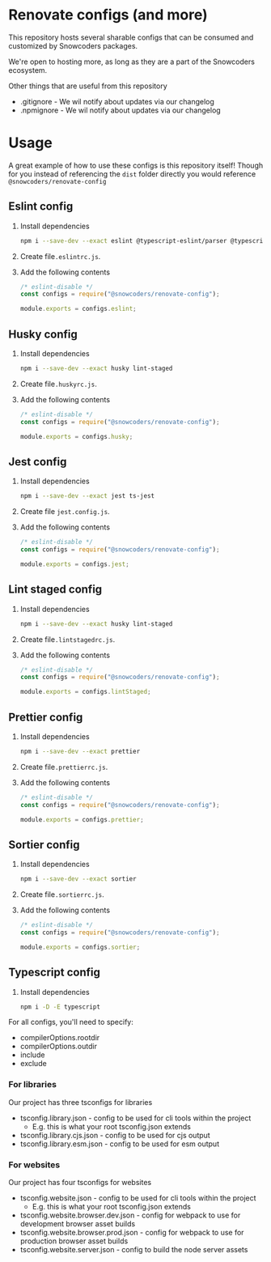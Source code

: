 # Renovate configs (and more)

This repository hosts several sharable configs that can be consumed and customized by Snowcoders packages.

We're open to hosting more, as long as they are a part of the Snowcoders ecosystem.

Other things that are useful from this repository

- .gitignore - We wil notify about updates via our changelog
- .npmignore - We wil notify about updates via our changelog

# Usage

A great example of how to use these configs is this repository itself! Though for you instead of referencing the `dist` folder directly you would reference `@snowcoders/renovate-config`

## Eslint config

1. Install dependencies

   ```bash
   npm i --save-dev --exact eslint @typescript-eslint/parser @typescript-eslint/eslint-plugin eslint-config-prettier eslint-plugin-prettier
   ```

1. Create file`.eslintrc.js`.
1. Add the following contents

   ```js
   /* eslint-disable */
   const configs = require("@snowcoders/renovate-config");

   module.exports = configs.eslint;
   ```

## Husky config

1. Install dependencies

   ```bash
   npm i --save-dev --exact husky lint-staged
   ```

1. Create file`.huskyrc.js`.
1. Add the following contents

   ```js
   /* eslint-disable */
   const configs = require("@snowcoders/renovate-config");

   module.exports = configs.husky;
   ```

## Jest config

1. Install dependencies

   ```bash
   npm i --save-dev --exact jest ts-jest
   ```

1. Create file `jest.config.js`.
1. Add the following contents

   ```js
   /* eslint-disable */
   const configs = require("@snowcoders/renovate-config");

   module.exports = configs.jest;
   ```

## Lint staged config

1. Install dependencies

   ```bash
   npm i --save-dev --exact husky lint-staged
   ```

1. Create file`.lintstagedrc.js`.
1. Add the following contents

   ```js
   /* eslint-disable */
   const configs = require("@snowcoders/renovate-config");

   module.exports = configs.lintStaged;
   ```

## Prettier config

1. Install dependencies

   ```bash
   npm i --save-dev --exact prettier
   ```

1. Create file`.prettierrc.js`.
1. Add the following contents

   ```js
   /* eslint-disable */
   const configs = require("@snowcoders/renovate-config");

   module.exports = configs.prettier;
   ```

## Sortier config

1. Install dependencies

   ```bash
   npm i --save-dev --exact sortier
   ```

1. Create file`.sortierrc.js`.
1. Add the following contents

   ```js
   /* eslint-disable */
   const configs = require("@snowcoders/renovate-config");

   module.exports = configs.sortier;
   ```

## Typescript config

1. Install dependencies

   ```bash
   npm i -D -E typescript
   ```

For all configs, you'll need to specify:

- compilerOptions.rootdir
- compilerOptions.outdir
- include
- exclude

### For libraries

Our project has three tsconfigs for libraries

- tsconfig.library.json - config to be used for cli tools within the project
  - E.g. this is what your root tsconfig.json extends
- tsconfig.library.cjs.json - config to be used for cjs output
- tsconfig.library.esm.json - config to be used for esm output

### For websites

Our project has four tsconfigs for websites

- tsconfig.website.json - config to be used for cli tools within the project
  - E.g. this is what your root tsconfig.json extends
- tsconfig.website.browser.dev.json - config for webpack to use for development browser asset builds
- tsconfig.website.browser.prod.json - config for webpack to use for production browser asset builds
- tsconfig.website.server.json - config to build the node server assets

